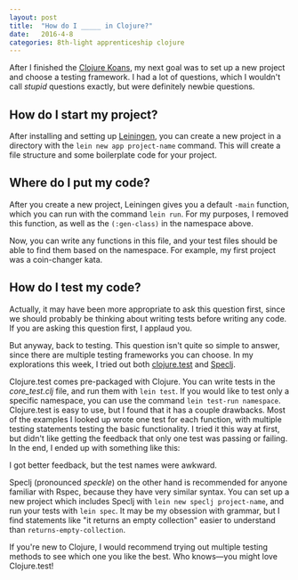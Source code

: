 ```yaml
---
layout: post
title:  "How do I _____ in Clojure?"
date:   2016-4-8
categories: 8th-light apprenticeship clojure
---
```


After I finished the [Clojure Koans](http://clojurekoans.com/), my next goal was to set up a new project and choose a testing framework. I had a lot of questions, which I wouldn't call *stupid* questions exactly, but were definitely newbie questions.

## How do I start my project?

After installing and setting up [Leiningen](https://github.com/technomancy/leiningen), you can create a new project in a directory with the `lein new app project-name` command. This will create a file structure and some boilerplate code for your project.

## Where do I put my code?

After you create a new project, Leiningen gives you a default `-main` function, which you can run with the command `lein run`. For my purposes, I removed this function, as well as the `(:gen-class)` in the namespace above.

Now, you can write any functions in this file, and your test files should be able to find them based on the namespace. For example, my first project was a coin-changer kata.

<script src="https://gist.github.com/beccanelson/d3b57d26f2ea40a5f045631e1b5385df.js"></script>

## How do I test my code?

Actually, it may have been more appropriate to ask this question first, since we should probably be thinking about writing tests before writing any code. If you are asking this question first, I applaud you.

But anyway, back to testing. This question isn't quite so simple to answer, since there are multiple testing frameworks you can choose. In my explorations this week, I tried out both [clojure.test](https://clojure.github.io/clojure/clojure.test-api.html) and [Speclj](https://github.com/slagyr/speclj).

Clojure.test comes pre-packaged with Clojure. You can write tests in the *core_test.clj* file, and run them with `lein test`. If you would like to test only a specific namespace, you can use the command `lein test-run namespace`. Clojure.test is easy to use, but I found that it has a couple drawbacks. Most of the examples I looked up wrote one test for each function, with multiple testing statements testing the basic functionality. I tried it this way at first, but didn't like getting the feedback that only one test was passing or failing. In the end, I ended up with something like this:

<script src="https://gist.github.com/beccanelson/46c914d20887eba9d250a020c8a7860f.js"></script>

I got better feedback, but the test names were awkward.

Speclj (pronounced *speckle*) on the other hand is recommended for anyone familiar with Rspec, because they have very similar syntax. You can set up a new project which includes Speclj with `lein new speclj project-name`, and run your tests with `lein spec`. It may be my obsession with grammar, but I find statements like "it returns an empty collection" easier to understand than `returns-empty-collection`.

<script src="https://gist.github.com/beccanelson/9b3e61742ad150bedd685c6b2abf6358.js"></script>

If you're new to Clojure, I would recommend trying out multiple testing methods to see which one you like the best. Who knows—you might love Clojure.test!

